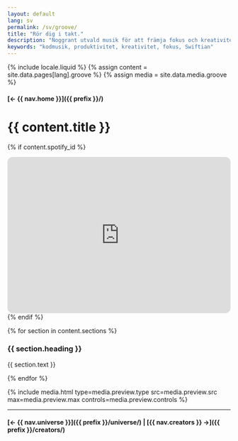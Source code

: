 ```yaml
---
layout: default
lang: sv
permalink: /sv/groove/
title: "Rör dig i takt."
description: "Noggrant utvald musik för att främja fokus och kreativitet under kodning. Höj din produktivitet med rytm."
keywords: "kodmusik, produktivitet, kreativitet, fokus, Swiftian"
---
```



{% include locale.liquid %}
{% assign content = site.data.pages[lang].groove %}
{% assign media = site.data.media.groove %}

#### [← {{ nav.home }}]({{ prefix }}/)

# {{ content.title }}

{% if content.spotify_id %}
<iframe
  data-testid="embed-iframe"
  style="border-radius:12px"
  src="https://open.spotify.com/embed/album/{{ content.spotify_id }}?utm_source=generator&theme=0"
  width="100%"
  height="352"
  frameBorder="0"
  allowfullscreen=""
  allow="autoplay; clipboard-write; encrypted-media; fullscreen; picture-in-picture"
  loading="lazy">
</iframe>
{% endif %}

{% for section in content.sections %}
### {{ section.heading }}
{{ section.text }}

{% endfor %}

{% include media.html
  type=media.preview.type
  src=media.preview.src
  max=media.preview.max
  controls=media.preview.controls
%}

---

#### [← {{ nav.universe }}]({{ prefix }}/universe/) | [{{ nav.creators }} →]({{ prefix }}/creators/)